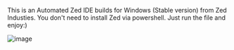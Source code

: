 This is an Automated Zed IDE builds for Windows (Stable version) from Zed Industies. You don't need to install Zed via powershell. Just run the file and enjoy:)


![image](https://github.com/user-attachments/assets/876a67ae-fa6c-4e0f-8cee-31dc8e589b16)

